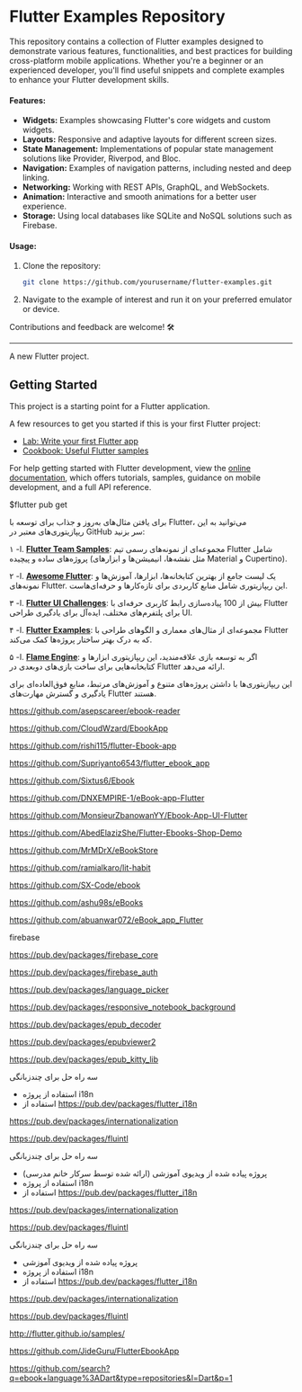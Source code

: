 # Flutter Examples Repository  
This repository contains a collection of Flutter examples designed to demonstrate various features, functionalities, and best practices for building cross-platform mobile applications. Whether you're a beginner or an experienced developer, you'll find useful snippets and complete examples to enhance your Flutter development skills.

#### Features:
- **Widgets:** Examples showcasing Flutter's core widgets and custom widgets.
- **Layouts:** Responsive and adaptive layouts for different screen sizes.
- **State Management:** Implementations of popular state management solutions like Provider, Riverpod, and Bloc.
- **Navigation:** Examples of navigation patterns, including nested and deep linking.
- **Networking:** Working with REST APIs, GraphQL, and WebSockets.
- **Animation:** Interactive and smooth animations for a better user experience.
- **Storage:** Using local databases like SQLite and NoSQL solutions such as Firebase.

#### Usage:
1. Clone the repository:  
   ```bash
   git clone https://github.com/yourusername/flutter-examples.git
   ```  
2. Navigate to the example of interest and run it on your preferred emulator or device.

Contributions and feedback are welcome! 🛠️  

--- 

A new Flutter project.

## Getting Started

This project is a starting point for a Flutter application.

A few resources to get you started if this is your first Flutter project:

- [Lab: Write your first Flutter app](https://docs.flutter.dev/get-started/codelab)
- [Cookbook: Useful Flutter samples](https://docs.flutter.dev/cookbook)

For help getting started with Flutter development, view the
[online documentation](https://docs.flutter.dev/), which offers tutorials,
samples, guidance on mobile development, and a full API reference.


$flutter pub get



برای یافتن مثال‌های به‌روز و جذاب برای توسعه با Flutter، می‌توانید به این ریپازیتوری‌های معتبر در GitHub سر بزنید:

ا- ۱. **[Flutter Team Samples](https://github.com/flutter/samples)**: مجموعه‌ای از نمونه‌های رسمی تیم Flutter شامل پروژه‌های ساده و پیچیده (مثل نقشه‌ها، انیمیشن‌ها و ابزارهای Material و Cupertino).

ا- ٢. **[Awesome Flutter](https://github.com/Solido/awesome-flutter)**: یک لیست جامع از بهترین کتابخانه‌ها، ابزارها، آموزش‌ها و نمونه‌های Flutter. این ریپازیتوری شامل منابع کاربردی برای تازه‌کارها و حرفه‌ای‌هاست.

ا- ٣. **[Flutter UI Challenges](https://github.com/lohanidamodar/flutter_ui_challenges)**: بیش از 100 پیاده‌سازی رابط کاربری حرفه‌ای با Flutter برای پلتفرم‌های مختلف، ایده‌آل برای یادگیری طراحی UI.

ا- ۴. **[Flutter Examples](https://github.com/brianegan/flutter_architecture_samples)**: مجموعه‌ای از مثال‌های معماری و الگوهای طراحی با Flutter که به درک بهتر ساختار پروژه‌ها کمک می‌کند.

ا- ۵. **[Flame Engine](https://github.com/flame-engine/flame)**: اگر به توسعه بازی علاقه‌مندید، این ریپازیتوری ابزارها و کتابخانه‌هایی برای ساخت بازی‌های دوبعدی در Flutter ارائه می‌دهد.

این ریپازیتوری‌ها با داشتن پروژه‌های متنوع و آموزش‌های مرتبط، منابع فوق‌العاده‌ای برای یادگیری و گسترش مهارت‌های Flutter هستند.


https://github.com/asepscareer/ebook-reader


https://github.com/CloudWzard/EbookApp

https://github.com/rishi115/flutter-Ebook-app

https://github.com/Supriyanto6543/flutter_ebook_app

https://github.com/Sixtus6/Ebook

https://github.com/DNXEMPIRE-1/eBook-app-Flutter

https://github.com/MonsieurZbanowanYY/Ebook-App-UI-Flutter


https://github.com/AbedElazizShe/Flutter-Ebooks-Shop-Demo

https://github.com/MrMDrX/eBookStore

https://github.com/ramialkaro/lit-habit

https://github.com/SX-Code/ebook

https://github.com/ashu98s/eBooks

https://github.com/abuanwar072/eBook_app_Flutter

firebase



https://pub.dev/packages/firebase_core




https://pub.dev/packages/firebase_auth

https://pub.dev/packages/language_picker

https://pub.dev/packages/responsive_notebook_background

https://pub.dev/packages/epub_decoder

https://pub.dev/packages/epubviewer2

https://pub.dev/packages/epub_kitty_lib




سه راه حل برای چندزبانگی
- استفاده از پروژه i18n
- استفاده از 
https://pub.dev/packages/flutter_i18n

https://pub.dev/packages/internationalization

https://pub.dev/packages/fluintl



سه راه حل برای چندزبانگی
- پروژه پیاده شده از ویدیوی آموزشی (ارائه شده توسط سرکار خانم مدرسی)
- استفاده از پروژه i18n
- استفاده از 
https://pub.dev/packages/flutter_i18n

https://pub.dev/packages/internationalization

https://pub.dev/packages/fluintl


سه راه حل برای چندزبانگی
- پروژه پیاده شده از ویدیوی آموزشی
- استفاده از پروژه i18n
- استفاده از 
https://pub.dev/packages/flutter_i18n

https://pub.dev/packages/internationalization

https://pub.dev/packages/fluintl

http://flutter.github.io/samples/



https://github.com/JideGuru/FlutterEbookApp



https://github.com/search?q=ebook+language%3ADart&type=repositories&l=Dart&p=1
